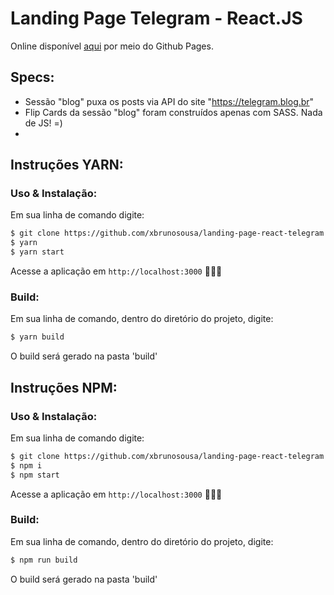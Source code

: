 # Landing Page Telegram - React.JS

Online disponível <a href="https://xbrunosousa.github.io/landing-page-react-telegram/build/" target="_blank">aqui</a> por meio do Github Pages.

## Specs:
- Sessão "blog" puxa os posts via API do site "https://telegram.blog.br"
- Flip Cards da sessão "blog" foram construídos apenas com SASS. Nada de JS! =)
- 

## Instruções YARN: 
### Uso & Instalação:
Em sua linha de comando digite:
```sh
$ git clone https://github.com/xbrunosousa/landing-page-react-telegram.git && cd landing-page-react-telegram
$ yarn
$ yarn start
```
Acesse a aplicação em `http://localhost:3000` 👨🏻‍💻

### Build:
Em sua linha de comando, dentro do diretório do projeto, digite:
```sh
$ yarn build
```
O build será gerado na pasta 'build'

## Instruções NPM:
### Uso & Instalação:
Em sua linha de comando digite:
```sh
$ git clone https://github.com/xbrunosousa/landing-page-react-telegram.git && cd landing-page-react-telegram
$ npm i
$ npm start
```
Acesse a aplicação em `http://localhost:3000` 👨🏻‍💻

### Build:
Em sua linha de comando, dentro do diretório do projeto, digite:
```sh
$ npm run build
```
O build será gerado na pasta 'build'